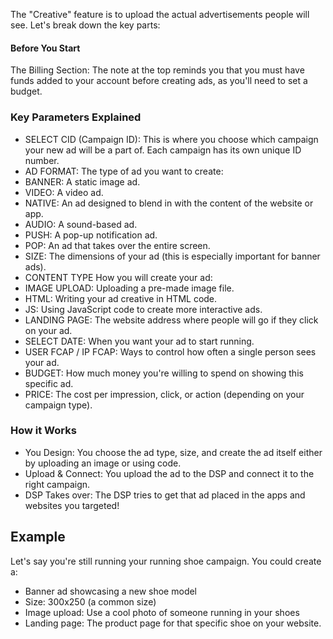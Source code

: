 The "Creative" feature is to upload the actual advertisements people will see. Let's break down the key parts:

#### Before You Start
The Billing Section: The note at the top reminds you that you must have funds added to your account before creating ads, as you'll need to set a budget.

### Key Parameters Explained

* SELECT CID (Campaign ID): This is where you choose which campaign your new ad will be a part of. Each campaign has its own unique ID number.
* AD FORMAT: The type of ad you want to create:
* BANNER: A static image ad.
* VIDEO: A video ad.
* NATIVE: An ad designed to blend in with the content of the website or app.
* AUDIO: A sound-based ad.
* PUSH: A pop-up notification ad.
* POP: An ad that takes over the entire screen.
* SIZE:  The dimensions of your ad (this is especially important for banner ads).
* CONTENT TYPE  How you will create your ad:
* IMAGE UPLOAD: Uploading a pre-made image file.
* HTML: Writing your ad creative in HTML code.
* JS: Using JavaScript code to create more interactive ads.
* LANDING PAGE:  The website address where people will go if they click on your ad.
* SELECT DATE:  When you want your ad to start running.
* USER FCAP / IP FCAP:  Ways to control how often a single person sees your ad.
* BUDGET: How much money you're willing to spend on showing this specific ad.
* PRICE:  The cost per impression, click, or action (depending on your campaign type).

### How it Works

* You Design: You choose the ad type, size, and create the ad itself either by uploading an image or using code.
* Upload & Connect: You upload the ad to the DSP and connect it to the right campaign.
* DSP Takes over: The DSP tries to get that ad placed in the apps and websites you targeted!

## Example

Let's say you're still running your running shoe campaign. You could create a:
* Banner ad showcasing a new shoe model
* Size: 300x250 (a common size)
* Image upload: Use a cool photo of someone running in your shoes
* Landing page: The product page for that specific shoe on your website.
